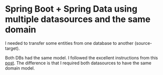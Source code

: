 # Spring Boot + Spring Data using multiple datasources and the same domain

I needed to transfer some entities from one database to another (source-target).

Both DBs had the same model. 
I followed the excellent instructions from this [post](https://medium.com/@joeclever/using-multiple-datasources-with-spring-boot-and-spring-data-6430b00c02e7).
The difference is that I required both datasources to have the same domain model.    